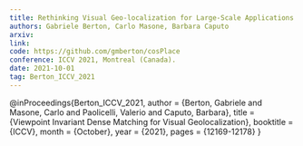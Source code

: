 ```yaml
---
title: Rethinking Visual Geo-localization for Large-Scale Applications
authors: Gabriele Berton, Carlo Masone, Barbara Caputo
arxiv: 
link: 
code: https://github.com/gmberton/cosPlace
conference: ICCV 2021, Montreal (Canada).
date: 2021-10-01
tag: Berton_ICCV_2021
---
```

@inProceedings{Berton_ICCV_2021,
    author    = {Berton, Gabriele and Masone, Carlo and Paolicelli, Valerio and Caputo, Barbara},
    title     = {Viewpoint Invariant Dense Matching for Visual Geolocalization},
    booktitle = {ICCV},
    month     = {October},
    year      = {2021},
    pages     = {12169-12178}
}

